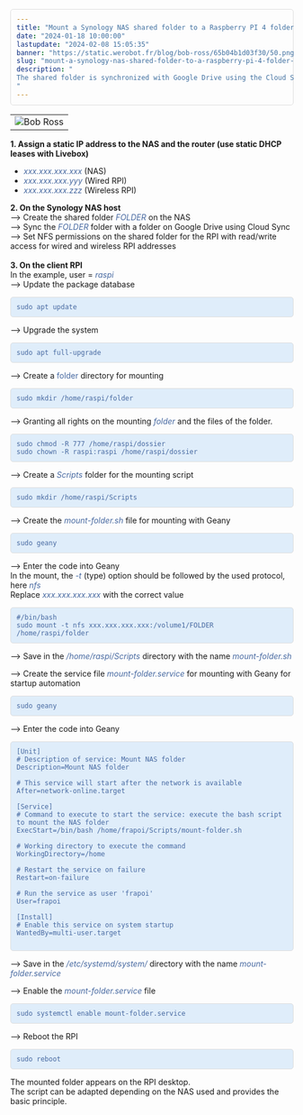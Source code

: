 ```yaml
---
title: "Mount a Synology NAS shared folder to a Raspberry PI 4 folder with NFS"
date: "2024-01-18 10:00:00"
lastupdate: "2024-02-08 15:05:35"
banner: "https://static.werobot.fr/blog/bob-ross/65b04b1d03f30/50.png"
slug: "mount-a-synology-nas-shared-folder-to-a-raspberry-pi-4-folder-with-nfs"
description: " 
The shared folder is synchronized with Google Drive using the Cloud Sync application of the Synology NAS and thus allows Google Drive to be synchronized with the RPI
"
---
```

<style>
    pre {
        display: flex;
        color: #4769A1;
        background-color: #DFEDFA;
        padding: 10px;
        border: 1px solid #ddd;
        border-radius: 5px;
        overflow-x: auto;
        font-family: monospace;
    }

    code {
        line-height: normal;
    }
</style>

<table>
    <tr>
        <td><img src="https://static.werobot.fr/blog/bob-ross/65b2ca62c795d/50.png" alt="Bob Ross"></td>
    </tr>
</table>

<p><strong>1. Assign a static IP address to the NAS and the router (use static DHCP leases with Livebox)</strong></p>

<ul>
    <li><em><span style="color: #4769A1">xxx.xxx.xxx.xxx </span></em><span>(NAS)</span></li>
    <li><em><span style="color: #4769A1">xxx.xxx.xxx.yyy </span></em><span>(Wired RPI)</span></li>
    <li><em><span style="color: #4769A1">xxx.xxx.xxx.zzz </span></em><span>(Wireless RPI)</span></li>
</ul>

<p><strong>2. On the Synology NAS host</strong><br />
    --> Create the shared folder <em><span style="color: #4769A1">FOLDER</span></em> on the NAS<br />
    --> Sync the <em><span style="color: #4769A1">FOLDER</span></em> folder with a folder on Google Drive using Cloud Sync<br />
    --> Set NFS permissions on the shared folder for the RPI with read/write access for wired and wireless RPI addresses<br />
    <br />
    <strong>3. On the client RPI</strong><br />
    In the example, user = <em><span style="color: #4769A1">raspi</span></em><br />
    --> Update the package database
</p>

<pre>
<code>sudo apt update
</code>
</pre>

<p>--> Upgrade the system</p>

<pre>
<code>sudo apt full-upgrade
</code>
</pre>

<p>--> Create a <span style="color: #4769A1">folder</span> directory for mounting</p>

<pre>
<code>sudo mkdir /home/raspi/folder
</code>
</pre>

<p>--> Granting all rights on the mounting <em><span style="color: #4769A1">folder</span></em> and the files of the folder.</p>

<pre>
<code>sudo chmod -R 777 /home/raspi/dossier
sudo chown -R raspi:raspi /home/raspi/dossier
</code>
</pre>

<p>--> Create a <em><span style="color: #4769A1">Scripts</span></em> folder for the mounting script</p>

<pre>
<code>sudo mkdir /home/raspi/Scripts
</code>
</pre>

<p>--> Create the <em><span style="color: #4769A1">mount-folder.sh</span></em> file for mounting with Geany
</p>

<pre>
<code>sudo geany
</code>
</pre>

<p>--> Enter the code into Geany<br />
    In the mount, the <em><span style="color: #4769A1">-t </span></em> (type) option should be followed by the used protocol, here <em><span style="color: #4769A1">nfs</span></em><br/>
    Replace <em><span style="color: #4769A1">xxx.xxx.xxx.xxx</span></em> with the correct value
</p>

<pre>
<code>#/bin/bash
sudo mount -t nfs xxx.xxx.xxx.xxx:/volume1/FOLDER /home/raspi/folder
</code>
</pre>

<p>--> Save in the <em><span style="color: #4769A1">/home/raspi/Scripts</span></em> directory with the name <em><span style="color: #4769A1">mount-folder.sh</span></em>
</p>

<p>--> Create the service file <em><span style="color: #4769A1">mount-folder.service</span></em> for mounting with Geany for startup automation
</p>

<pre>
<code>sudo geany
</code>
</pre>

<p>--> Enter the code into Geany</p>

<pre>
<code>[Unit]
# Description of service: Mount NAS folder
Description=Mount NAS folder

# This service will start after the network is available
After=network-online.target

[Service]
# Command to execute to start the service: execute the bash script to mount the NAS folder
ExecStart=/bin/bash /home/frapoi/Scripts/mount-folder.sh

# Working directory to execute the command
WorkingDirectory=/home

# Restart the service on failure
Restart=on-failure

# Run the service as user 'frapoi'
User=frapoi

[Install]
# Enable this service on system startup
WantedBy=multi-user.target

</code>
</pre>

<p>--> Save in the <em><span style="color: #4769A1">/etc/systemd/system/</span></em> directory with the name <em><span style="color: #4769A1">mount-folder.service</span></em>
</p>

<p>--> Enable the <em><span style="color: #4769A1">mount-folder.service</span></em> file</p>

<pre>
<code>sudo systemctl enable mount-folder.service
</code>
</pre>

<p>--> Reboot the RPI

<pre>
<code>sudo reboot
</code>
</pre>

The mounted folder appears on the RPI desktop.<br/>
The script can be adapted depending on the NAS used and provides the basic principle.
</p>

    